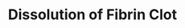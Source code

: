 ---
annotations:
- id: PW:0000004
  parent: regulatory pathway
  type: Pathway Ontology
  value: regulatory pathway
authors:
- MaintBot
- MartijnVanIersel
- ReactomeTeam
- Anwesha
description: 'The crosslinked fibrin multimers in a clot are broken down to soluble
  polypeptides by plasmin, a serine protease. Plasmin can be generated from its inactive
  precursor plasminogen and recruited to the site of a fibrin clot in two ways, by
  interaction with tissue plasminogen activator at the surface of a fibrin clot, and
  by interaction with urokinase plasminogen activator at a cell surface. The first
  mechanism appears to be the major one responsible for the dissolution of clots within
  blood vessels. The second, although capable of mediating clot dissolution, may normally
  play a major role in tissue remodeling, cell migration, and inflammation (Chapman
  1997; Lijnen 2001).<br>Clot dissolution is regulated in two ways. First, efficient
  plasmin activation and fibrinolysis occur only in complexes formed at the clot surface
  or on a cell membrane - proteins free in the blood are inefficient catalysts and
  are rapidly inactivated. Second, both plasminogen activators and plasmin itself
  are inactivated by specific serpins, proteins that bind to serine proteases to form
  stable, enzymatically inactive complexes (Kohler and Grant 2000).<br>These events
  are outlined in the drawing: black arrows connect the substrates (inputs) and products
  (outputs) of individual reactions, and blue lines connect output activated enzymes
  to the other reactions that they catalyze.  View original pathway at [http://www.reactome.org/PathwayBrowser/#DIAGRAM=75205
  Reactome].'
last-edited: 2021-01-25
organisms:
- Homo sapiens
redirect_from:
- /index.php/Pathway:WP1802
- /instance/WP1802
revision: null
schema-jsonld:
- '@context': https://schema.org/
  '@id': https://wikipathways.github.io/pathways/WP1802.html
  '@type': Dataset
  creator:
    '@type': Organization
    name: WikiPathways
  description: 'The crosslinked fibrin multimers in a clot are broken down to soluble
    polypeptides by plasmin, a serine protease. Plasmin can be generated from its
    inactive precursor plasminogen and recruited to the site of a fibrin clot in two
    ways, by interaction with tissue plasminogen activator at the surface of a fibrin
    clot, and by interaction with urokinase plasminogen activator at a cell surface.
    The first mechanism appears to be the major one responsible for the dissolution
    of clots within blood vessels. The second, although capable of mediating clot
    dissolution, may normally play a major role in tissue remodeling, cell migration,
    and inflammation (Chapman 1997; Lijnen 2001).<br>Clot dissolution is regulated
    in two ways. First, efficient plasmin activation and fibrinolysis occur only in
    complexes formed at the clot surface or on a cell membrane - proteins free in
    the blood are inefficient catalysts and are rapidly inactivated. Second, both
    plasminogen activators and plasmin itself are inactivated by specific serpins,
    proteins that bind to serine proteases to form stable, enzymatically inactive
    complexes (Kohler and Grant 2000).<br>These events are outlined in the drawing:
    black arrows connect the substrates (inputs) and products (outputs) of individual
    reactions, and blue lines connect output activated enzymes to the other reactions
    that they catalyze.  View original pathway at [http://www.reactome.org/PathwayBrowser/#DIAGRAM=75205
    Reactome].'
  keywords:
  - (one-chain)
  - (one-chain):plasminogen
  - (one-chain):plasminogen activator inhibitor 1
  - (one-chain):uPAR
  - (two-chain)
  - (two-chain):plasminogen
  - (two-chain):plasminogen activator inhibitor 1
  - (two-chain):uPAR
  - 'ANXA2 '
  - ANXA2:S100A10
  - HRG
  - 'HRG '
  - N-glycyl-glycosylphosphatidylinositolethanolamine-PLAUR
  - 'N-glycyl-glycosylphosphatidylinositolethanolamine-PLAUR '
  - PAI-1:urokinase
  - PAI-2:urokinase
  - 'PLAT(311-562) '
  - 'PLAT(36-310) '
  - PLAT(36-562)
  - 'PLAT(36-562) '
  - 'PLAU(179-431) '
  - 'PLAU(21-177) '
  - PLAU(21-431)
  - 'PLAU(21-431) '
  - 'PLG(20-580) '
  - PLG(20-810)
  - 'PLG(20-810) '
  - 'PLG(581-810) '
  - Plasmin
  - 'S100A10 '
  - SERPINB2
  - 'SERPINB2 '
  - 'SERPINB6 '
  - 'SERPINB8 '
  - SERPINE1
  - 'SERPINE1 '
  - SERPINE1-like
  - 'SERPINE2 '
  - SERPINF2
  - 'SERPINF2 '
  - Zn2+
  - activator
  - activator inhibitor
  - alpha-2-antiplasmin:plasmin
  - crosslinked
  - crosslinked:tissue
  - fibrin
  - fibrin digestion
  - fibrin multimer,
  - 'fibrin multimer, crosslinked '
  - glycoprotein:plasminogen
  - histidine-rich
  - multimer,
  - plasminogen
  - plasminogen:histidine-rich glycoprotein
  - products (plasmin)
  - proteins
  - tetramer
  - urokinase
  license: CC0
  name: Dissolution of Fibrin Clot
seo: CreativeWork
title: Dissolution of Fibrin Clot
wpid: WP1802
---